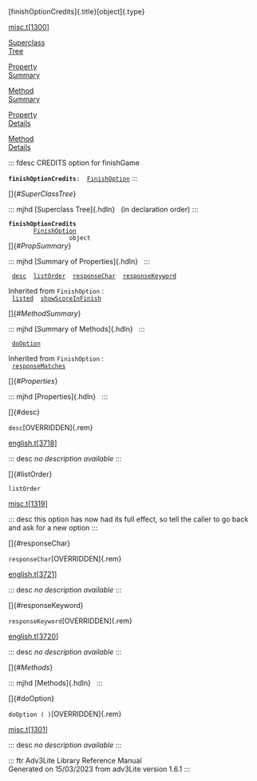 [finishOptionCredits]{.title}[object]{.type}

[misc.t](../file/misc.t.html)\[[1300](../source/misc.t.html#1300)\]

[Superclass\
Tree](#_SuperClassTree_)

[Property\
Summary](#_PropSummary_)

[Method\
Summary](#_MethodSummary_)

[Property\
Details](#_Properties_)

[Method\
Details](#_Methods_)

::: fdesc
CREDITS option for finishGame

**`finishOptionCredits`**` :   `[`FinishOption`](../object/FinishOption.html)
:::

[]{#_SuperClassTree_}

::: mjhd
[Superclass Tree]{.hdln}   (in declaration order)
:::

**`finishOptionCredits`**\
`         `[`FinishOption`](../object/FinishOption.html)\
`                 object`\
[]{#_PropSummary_}

::: mjhd
[Summary of Properties]{.hdln}  
:::

` `[`desc`](#desc)`  `[`listOrder`](#listOrder)`  `[`responseChar`](#responseChar)`  `[`responseKeyword`](#responseKeyword)`  `

Inherited from `FinishOption` :\
` `[`listed`](../object/FinishOption.html#listed)`  `[`showScoreInFinish`](../object/FinishOption.html#showScoreInFinish)`  `

[]{#_MethodSummary_}

::: mjhd
[Summary of Methods]{.hdln}  
:::

` `[`doOption`](#doOption)`  `

Inherited from `FinishOption` :\
` `[`responseMatches`](../object/FinishOption.html#responseMatches)`  `

[]{#_Properties_}

::: mjhd
[Properties]{.hdln}  
:::

[]{#desc}

`desc`[OVERRIDDEN]{.rem}

[english.t](../file/english.t.html)\[[3718](../source/english.t.html#3718)\]

::: desc
*no description available*
:::

[]{#listOrder}

`listOrder`

[misc.t](../file/misc.t.html)\[[1319](../source/misc.t.html#1319)\]

::: desc
this option has now had its full effect, so tell the caller to go back
and ask for a new option
:::

[]{#responseChar}

`responseChar`[OVERRIDDEN]{.rem}

[english.t](../file/english.t.html)\[[3721](../source/english.t.html#3721)\]

::: desc
*no description available*
:::

[]{#responseKeyword}

`responseKeyword`[OVERRIDDEN]{.rem}

[english.t](../file/english.t.html)\[[3720](../source/english.t.html#3720)\]

::: desc
*no description available*
:::

[]{#_Methods_}

::: mjhd
[Methods]{.hdln}  
:::

[]{#doOption}

`doOption ( )`[OVERRIDDEN]{.rem}

[misc.t](../file/misc.t.html)\[[1301](../source/misc.t.html#1301)\]

::: desc
*no description available*
:::

::: ftr
Adv3Lite Library Reference Manual\
Generated on 15/03/2023 from adv3Lite version 1.6.1
:::
